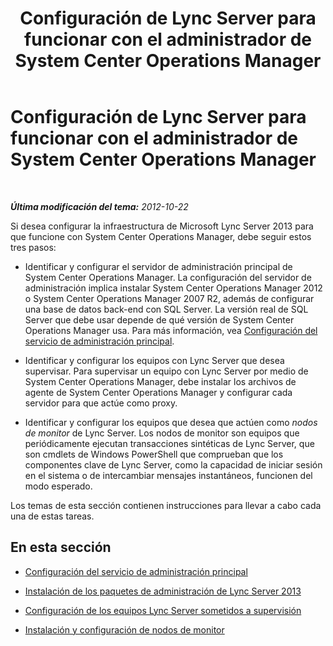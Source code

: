 ﻿---
title: Configuración de Lync Server para funcionar con el administrador de System Center Operations Manager
TOCTitle: Configuración de Lync Server para funcionar con el administrador de System Center Operations Manager
ms:assetid: b55a24ab-648b-4142-b3cd-3792860ba872
ms:mtpsurl: https://technet.microsoft.com/es-es/library/JJ205188(v=OCS.15)
ms:contentKeyID: 48276426
ms.date: 01/07/2017
mtps_version: v=OCS.15
ms.translationtype: HT
---

# Configuración de Lync Server para funcionar con el administrador de System Center Operations Manager

 

_**Última modificación del tema:** 2012-10-22_

Si desea configurar la infraestructura de Microsoft Lync Server 2013 para que funcione con System Center Operations Manager, debe seguir estos tres pasos:

  - Identificar y configurar el servidor de administración principal de System Center Operations Manager. La configuración del servidor de administración implica instalar System Center Operations Manager 2012 o System Center Operations Manager 2007 R2, además de configurar una base de datos back-end con SQL Server. La versión real de SQL Server que debe usar depende de qué versión de System Center Operations Manager usa. Para más información, vea [Configuración del servicio de administración principal](lync-server-2013-configuring-the-primary-management-server.md).

  - Identificar y configurar los equipos con Lync Server que desea supervisar. Para supervisar un equipo con Lync Server por medio de System Center Operations Manager, debe instalar los archivos de agente de System Center Operations Manager y configurar cada servidor para que actúe como proxy.

  - Identificar y configurar los equipos que desea que actúen como *nodos de monitor* de Lync Server. Los nodos de monitor son equipos que periódicamente ejecutan transacciones sintéticas de Lync Server, que son cmdlets de Windows PowerShell que comprueban que los componentes clave de Lync Server, como la capacidad de iniciar sesión en el sistema o de intercambiar mensajes instantáneos, funcionen del modo esperado.

Los temas de esta sección contienen instrucciones para llevar a cabo cada una de estas tareas.

## En esta sección

  - [Configuración del servicio de administración principal](lync-server-2013-configuring-the-primary-management-server.md)

  - [Instalación de los paquetes de administración de Lync Server 2013](lync-server-2013-installing-the-lync-server-2013-management-packs.md)

  - [Configuración de los equipos Lync Server sometidos a supervisión](lync-server-2013-configuring-the-lync-server-computers-that-will-be-monitored.md)

  - [Instalación y configuración de nodos de monitor](lync-server-2013-installing-and-configuring-watcher-nodes.md)

